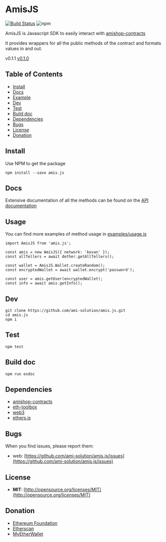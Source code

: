 # AmisJS
[![Build Status](https://travis-ci.com/ami-solution/amisjs.svg?token=xxxx&branch=master)](https://travis-ci.com/ami-solution/amis.js) ![npm](https://img.shields.io/npm/v/amishop-contracts.svg)

AmisJS is Javascript SDK to easily interact with [amishop-contracts](https://github.com/ami-solution/amishop-contracts)

It provides wrappers for all the public methods of the contract and formats values in and out.

v0.1.1
[v0.1.0](https://github.com/ami-solution/amis.js/)
## Table of Contents

* [Install](#install)
* [Docs](#doc)
* [Example](#example)
* [Dev](#dev)
* [Test](#test)
* [Build doc](#build-doc)
* [Dependencies](#dependencies)
* [Bugs](#bugs)
* [License](#license)
* [Donation](#donation)

## Install

Use NPM to get the package

```
npm install --save amis.js
```

## Docs

Extensive documentation of all the methods can be found on the [API documentation](https://ami-solution.github.io/amis.js)

## Usage

You can find more examples of method usage in [examples/usage.js](https://github.com/ami-solution/amis.js/blob/v1.x/examples/usage.js)
```
import AmisJS from 'amis.js';

const amis = new AmisJS({ network: 'kovan' });
const allTellers = await dether.getAllTellers();

const wallet = AmisJS.Wallet.createRandom();
const encryptedWallet = await wallet.encrypt('password');

const user = amis.getUser(encryptedWallet);
const info = await amis.getInfo();
```

## Dev
```
git clone https://github.com/ami-solution/amis.js.git
cd amis.js
npm i
```

## Test
```
npm test
```

## Build doc
```
npm run esdoc
```

## Dependencies

* [amishop-contracts](https://github.com/ami-solution/amishop-contracts.git)
* [eth-toolbox](https://github.com/dethertech/eth-toolbox)
* [web3](https://github.com/ethereum/web3.js/)
* [ethers.js](https://github.com/ethers-io/ethers.js)

## Bugs

When you find issues, please report them:

* web: [https://github.com/ami-solution/amis.js/issues](https://github.com/ami-solution/amis.js/issues)

## License

* __MIT__: [http://opensource.org/licenses/MIT](http://opensource.org/licenses/MIT)

## Donation
* [Ethereum Foundation](https://ethereum.org/donate)
* [Etherscan](https://etherscan.io/address/0x71c7656ec7ab88b098defb751b7401b5f6d8976f)
* [MyEtherWallet](https://etherscan.io/address/0x7cB57B5A97eAbe94205C07890BE4c1aD31E486A8)
